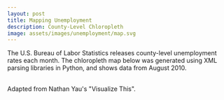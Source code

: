 ```yaml
---
layout: post
title: Mapping Unemployment
description: County-Level Chloropleth
image: assets/images/unemployment/map.svg
---
```


The U.S. Bureau of Labor Statistics releases county-level unemployment rates each month. The chloropleth map below was generated using XML parsing libraries in Python, and shows data from August 2010.

<div class="4u"><img src="https://swetharevanur.github.io/assets/images/unemployment/map.svg" alt="" /></div>
<br>
Adapted from Nathan Yau's "Visualize This".

